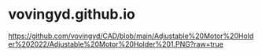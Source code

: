 # vovingyd.github.io
https://github.com/vovingyd/CAD/blob/main/Adjustable%20Motor%20Holder%202022/Adjustable%20Motor%20Holder%201.PNG?raw=true
